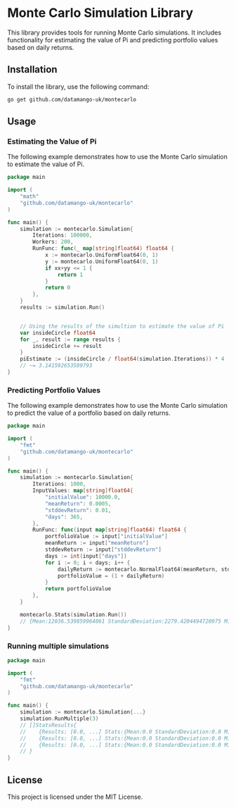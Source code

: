 # Monte Carlo Simulation Library

This library provides tools for running Monte Carlo simulations. It includes functionality for estimating the value of Pi and predicting portfolio values based on daily returns.

## Installation

To install the library, use the following command:

```sh
go get github.com/datamango-uk/montecarlo
```


## Usage

### Estimating the Value of Pi

The following example demonstrates how to use the Monte Carlo simulation to estimate the value of Pi.

```go
package main

import (
    "math"
    "github.com/datamango-uk/montecarlo"
)

func main() {
    simulation := montecarlo.Simulation{
        Iterations: 100000,
        Workers: 200,
        RunFunc: func(_ map[string]float64) float64 {
            x := montecarlo.UniformFloat64(0, 1)
            y := montecarlo.UniformFloat64(0, 1)
            if xx+yy <= 1 {
                return 1
            }
            return 0
        },
    }
    results := simulation.Run()


    // Using the results of the simultion to estimate the value of Pi
    var insideCircle float64
    for _, result := range results {
        insideCircle += result
    }
    piEstimate := (insideCircle / float64(simulation.Iterations)) * 4
    // ~= 3.141592653589793
}
```

### Predicting Portfolio Values

The following example demonstrates how to use the Monte Carlo simulation to predict the value of a portfolio based on daily returns.

```go
package main

import (
    "fmt"
    "github.com/datamango-uk/montecarlo"
)

func main() {
    simulation := montecarlo.Simulation{
        Iterations: 1000,
        InputValues: map[string]float64{
            "initialValue": 10000.0,
            "meanReturn": 0.0005,
            "stddevReturn": 0.01,
            "days": 365,
        },
        RunFunc: func(input map[string]float64) float64 {
            portfolioValue := input["initialValue"]
            meanReturn := input["meanReturn"]
            stddevReturn := input["stddevReturn"]
            days := int(input["days"])
            for i := 0; i < days; i++ {
                dailyReturn := montecarlo.NormalFloat64(meanReturn, stddevReturn)
                portfolioValue = (1 + dailyReturn)
            }
            return portfolioValue
        },
    }

    montecarlo.Stats(simulation.Run()) 
    // {Mean:12036.539859964061 StandardDeviation:2279.4204494720975 Min:6481.218067148653 Max:23742.014047666456}
}
```


### Running multiple simulations

```go
package main

import (
    "fmt"
    "github.com/datamango-uk/montecarlo"
)

func main() {
    simulation := montecarlo.Simulation{...}
    simulation.RunMultiple(3)
    // []StatsResults{
    //    {Results: [0.0, ...] Stats:{Mean:0.0 StandardDeviation:0.0 Min:0.0 Max:0.0},
    //    {Results: [0.0, ...] Stats:{Mean:0.0 StandardDeviation:0.0 Min:0.0 Max:0.0},
    //    {Results: [0.0, ...] Stats:{Mean:0.0 StandardDeviation:0.0 Min:0.0 Max:0.0},
    // }
}
```

## License

This project is licensed under the MIT License.